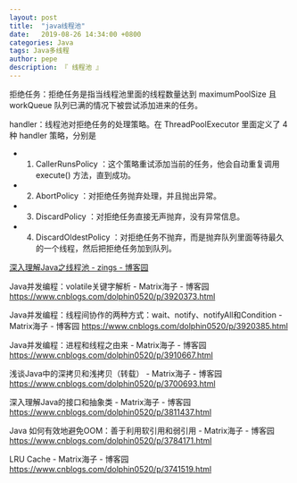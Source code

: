 ```yaml
---
layout: post
title:  "java线程池"
date:   2019-08-26 14:34:00 +0800
categories: Java
tags: Java多线程
author: pepe
description: 『 线程池 』
---
```



拒绝任务：拒绝任务是指当线程池里面的线程数量达到 maximumPoolSize 且 workQueue 队列已满的情况下被尝试添加进来的任务。

handler：线程池对拒绝任务的处理策略。在 ThreadPoolExecutor 里面定义了 4 种 handler 策略，分别是

* 1. CallerRunsPolicy ：这个策略重试添加当前的任务，他会自动重复调用 execute() 方法，直到成功。

* 2. AbortPolicy ：对拒绝任务抛弃处理，并且抛出异常。

* 3. DiscardPolicy ：对拒绝任务直接无声抛弃，没有异常信息。

* 4. DiscardOldestPolicy ：对拒绝任务不抛弃，而是抛弃队列里面等待最久的一个线程，然后把拒绝任务加到队列。


[深入理解Java之线程池 - zings - 博客园](https://www.cnblogs.com/exe19/p/5359885.html)


Java并发编程：volatile关键字解析 - Matrix海子 - 博客园
https://www.cnblogs.com/dolphin0520/p/3920373.html

Java并发编程：线程间协作的两种方式：wait、notify、notifyAll和Condition - Matrix海子 - 博客园
https://www.cnblogs.com/dolphin0520/p/3920385.html

Java并发编程：进程和线程之由来 - Matrix海子 - 博客园
https://www.cnblogs.com/dolphin0520/p/3910667.html

浅谈Java中的深拷贝和浅拷贝（转载） - Matrix海子 - 博客园
https://www.cnblogs.com/dolphin0520/p/3700693.html

深入理解Java的接口和抽象类 - Matrix海子 - 博客园
https://www.cnblogs.com/dolphin0520/p/3811437.html

Java 如何有效地避免OOM：善于利用软引用和弱引用 - Matrix海子 - 博客园
https://www.cnblogs.com/dolphin0520/p/3784171.html

LRU Cache - Matrix海子 - 博客园
https://www.cnblogs.com/dolphin0520/p/3741519.html







